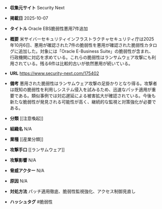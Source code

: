 - **収集元サイト**
Security Next

- **掲載日**
2025-10-07

- **タイトル**
Oracle EBS脆弱性悪用7件追加

- **概要**
米サイバーセキュリティインフラストラクチャセキュリティ庁は2025年10月6日、悪用が確認された7件の脆弱性を悪用が確認された脆弱性カタログに追加した。対象には「Oracle E-Business Suite」の脆弱性が含まれ、行政機関に対応を求めている。これらの脆弱性はランサムウェア攻撃にも利用されている。残る6件は比較的古いが依然悪用が続いている。

- **URL**
https://www.security-next.com/175402

- **備考**
悪用された脆弱性はランサムウェア攻撃の足掛かりとなり得る。攻撃者は既知の脆弱性を利用しシステム侵入を試みるため、迅速なパッチ適用が重要である。類似事例では対応遅延による被害拡大が確認されている。今後も新たな脆弱性が発見される可能性が高く、継続的な監視と対策強化が必要である。

- **分類**
[[注意喚起]]

- **組織名**
N/A

- **業種**
[[産業分類]]

- **攻撃手口**
[[ランサムウェア]]

- **攻撃影響**
N/A

- **脅威アクター**
N/A

- **原因**
N/A

- **対処方法**
パッチ適用徹底、脆弱性監視強化、アクセス制御見直し

- **ハッシュタグ**
#脆弱性

